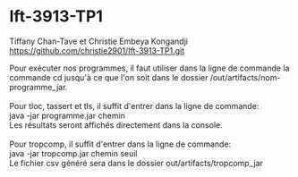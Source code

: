 # Ift-3913-TP1
Tiffany Chan-Tave et Christie Embeya Kongandji <br>
https://github.com/christie2901/Ift-3913-TP1.git <br>

Pour exécuter nos programmes, il faut utiliser dans la ligne de commande la commande cd jusqu'à ce que l'on soit dans le dossier /out/artifacts/nom-programme_jar.
<br><br>
Pour tloc, tassert et tls, il suffit d'entrer dans la ligne de commande: <br>
java -jar programme.jar chemin
<br>
Les résultats seront affichés directement dans la console.
<br><br>
Pour tropcomp, il suffit d'entrer dans la ligne de commande: <br>
java -jar tropcomp.jar chemin seuil
<br>
Le fichier csv généré sera dans le dossier out/artifacts/tropcomp_jar
